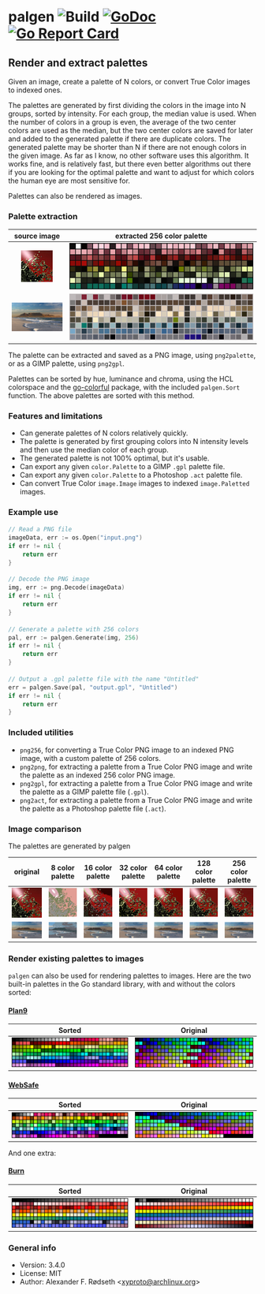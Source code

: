 # palgen ![Build](https://github.com/xyproto/palgen/workflows/Build/badge.svg) [![GoDoc](https://godoc.org/github.com/xyproto/palgen?status.svg)](http://godoc.org/github.com/xyproto/palgen) [![Go Report Card](https://goreportcard.com/badge/github.com/xyproto/palgen)](https://goreportcard.com/report/github.com/xyproto/palgen)

## Render and extract palettes

Given an image, create a palette of N colors, or convert True Color images to indexed ones.

The palettes are generated by first dividing the colors in the image into N groups, sorted by intensity. For each group, the median value is used. When the number of colors in a group is even, the average of the two center colors are used as the median, but the two center colors are saved for later and added to the generated palette if there are duplicate colors. The generated palette may be shorter than N if there are not enough colors in the given image. As far as I know, no other software uses this algorithm. It works fine, and is relatively fast, but there even better algorithms out there if you are looking for the optimal palette and want to adjust for which colors the human eye are most sensitive for.

Palettes can also be rendered as images.

### Palette extraction

| source image | extracted 256 color palette |
| :---:    | :---:                       |
| ![png](testdata/splash.png) | ![png](testdata/splash_pal.png) |
| ![png](testdata/tm_small.png) | ![png](testdata/tm_small_pal.png) |

The palette can be extracted and saved as a PNG image, using `png2palette`, or as a GIMP palette, using `png2gpl`.

Palettes can be sorted by hue, luminance and chroma, using the HCL colorspace and the [go-colorful](https://github.com/lucasb-eyer/go-colorful) package, with the included `palgen.Sort` function. The above palettes are sorted with this method.

### Features and limitations

* Can generate palettes of N colors relatively quickly.
* The palette is generated by first grouping colors into N intensity levels and then use the median color of each group.
* The generated palette is not 100% optimal, but it's usable.
* Can export any given `color.Palette` to a GIMP `.gpl` palette file.
* Can export any given `color.Palette` to a Photoshop `.act` palette file.
* Can convert True Color `image.Image` images to indexed `image.Paletted` images.

### Example use

```go
// Read a PNG file
imageData, err := os.Open("input.png")
if err != nil {
	return err
}

// Decode the PNG image
img, err := png.Decode(imageData)
if err != nil {
	return err
}

// Generate a palette with 256 colors
pal, err := palgen.Generate(img, 256)
if err != nil {
	return err
}

// Output a .gpl palette file with the name "Untitled"
err = palgen.Save(pal, "output.gpl", "Untitled")
if err != nil {
	return err
}
```

### Included utilities

* `png256`, for converting a True Color PNG image to an indexed PNG image, with a custom palette of 256 colors.
* `png2png`, for extracting a palette from a True Color PNG image and write the palette as an indexed 256 color PNG image.
* `png2gpl`, for extracting a palette from a True Color PNG image and write the palette as a GIMP palette file (`.gpl`).
* `png2act`, for extracting a palette from a True Color PNG image and write the palette as a Photoshop palette file (`.act`).

### Image comparison

The palettes are generated by palgen

| original | 8 color palette | 16 color palette | 32 color palette | 64 color palette | 128 color palette | 256 color palette |
| :---: | :---: | :---: | :---: | :---: | :---: | :---: |
| ![png](testdata/splash.png)      | ![png](testdata/splash8.png)   | ![png](testdata/splash16.png)   | ![png](testdata/splash32.png)   | ![png](testdata/splash64.png)   | ![png](testdata/splash128.png)   | ![png](testdata/splash256.png)   |
| ![png](testdata/tm_small.png)      | ![png](testdata/tm_small8.png)   | ![png](testdata/tm_small16.png)   | ![png](testdata/tm_small32.png)   | ![png](testdata/tm_small64.png)   | ![png](testdata/tm_small128.png)   | ![png](testdata/tm_small256.png)   |

### Render existing palettes to images

`palgen` can also be used for rendering palettes to images. Here are the two built-in palettes in the Go standard library, with and without the colors sorted:

#### [Plan9](https://golang.org/pkg/image/color/palette/#Plan9)

| Sorted | Original |
| :---: | :---: |
| ![png](img/plan9.png) | ![png](img/plan9_unsorted.png) |

#### [WebSafe](https://golang.org/pkg/image/color/palette/#WebSafe)

| Sorted | Original |
| :---: | :---: |
| ![png](img/websafe.png) | ![png](img/websafe_unsorted.png) |

And one extra:

#### [Burn](https://github.com/xyproto/burnpal)

| Sorted | Original |
| :---: | :---: |
| ![png](img/burn.png) | ![png](img/burn_unsorted.png) |


### General info

* Version: 3.4.0
* License: MIT
* Author: Alexander F. Rødseth &lt;xyproto@archlinux.org&gt;
